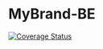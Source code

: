 # MyBrand-BE


[![Coverage Status](https://coveralls.io/repos/github/IRUMVAEmmanuel1/MyBrand-BCKE/badge.svg?branch=develop)](https://coveralls.io/github/IRUMVAEmmanuel1/MyBrand-BCKE?branch=develop)

